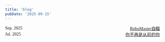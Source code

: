 ```yaml
---
title: 'blog'
pubDate: '2025-09-15'
---
```






<div style="display: flex; justify-content: space-between; align-items: center;">
    <div style="text-align: left;">Sep. 2025</div>
    <div style="text-align: right;">
        <a href="/blogs/robomaster-autoaim/"  style="margin-left: 10px;">RoboMaster自瞄</a>
    </div>
</div>


<style>
body {
    font-family: "Times New Roman", Times, serif;
}
</style>
<div style="display: flex; justify-content: space-between; align-items: center;">
    <div style="text-align: left;">Jul. 2025</div>
    <div style="text-align: right;">
        <a href="/blogs/you-are-not-the-same/"  style="margin-left: 10px;">你不再是从前的你</a>
    </div>
</div>